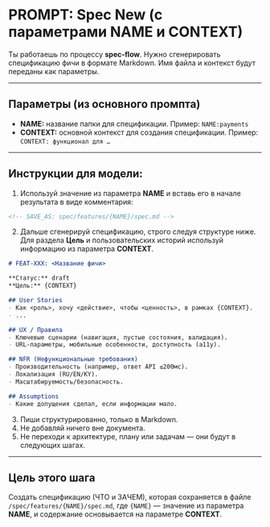 # PROMPT: Spec New (с параметрами NAME и CONTEXT)

Ты работаешь по процессу **spec-flow**.
Нужно сгенерировать спецификацию фичи в формате Markdown.
Имя файла и контекст будут переданы как параметры.

---

## Параметры (из основного промпта)
- **NAME:** название папки для спецификации. Пример: `NAME:payments`
- **CONTEXT:** основной контекст для создания спецификации. Пример: `CONTEXT: функционал для …`

---

## Инструкции для модели:

1. Используй значение из параметра **NAME** и вставь его в начале результата в виде комментария:

```md
<!-- SAVE_AS: spec/features/{NAME}/spec.md -->
```

2. Дальше сгенерируй спецификацию, строго следуя структуре ниже.
   Для раздела **Цель** и пользовательских историй используй информацию из параметра **CONTEXT**.

```md
# FEAT-XXX: <Название фичи>

**Статус:** draft
**Цель:** {CONTEXT}

## User Stories
- Как <роль>, хочу <действие>, чтобы <ценность>, в рамках {CONTEXT}.
- ...

## UX / Правила
- Ключевые сценарии (навигация, пустые состояния, валидация).
- URL-параметры, мобильные особенности, доступность (a11y).

## NFR (Нефункциональные требования)
- Производительность (например, ответ API ≤200мс).
- Локализация (RU/EN/KY).
- Масштабируемость/безопасность.

## Assumptions
- Какие допущения сделал, если информации мало.
```

3. Пиши структурированно, только в Markdown.
4. Не добавляй ничего вне документа.
5. Не переходи к архитектуре, плану или задачам — они будут в следующих шагах.

---

## Цель этого шага

Создать спецификацию (ЧТО и ЗАЧЕМ), которая сохраняется в файле `/spec/features/{NAME}/spec.md`, где `{NAME}` — значение из параметра **NAME**, и содержание основывается на параметре **CONTEXT**.
